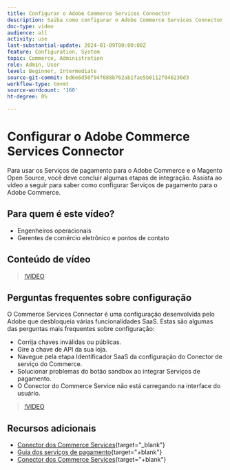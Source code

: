 ```yaml
---
title: Configurar o Adobe Commerce Services Connector
description: Saiba como configurar o Adobe Commerce Services Connector para uso com produtos SaaS do Commerce e como resolver problemas comuns.
doc-type: video
audience: all
activity: use
last-substantial-update: 2024-01-09T00:00:00Z
feature: Configuration, System
topic: Commerce, Administration
role: Admin, User
level: Beginner, Intermediate
source-git-commit: bd6e6d50f94f688b762ab1fae5b0112f046236d3
workflow-type: tm+mt
source-wordcount: '160'
ht-degree: 0%

---
```


# Configurar o Adobe Commerce Services Connector

Para usar os Serviços de pagamento para o Adobe Commerce e o Magento Open Source, você deve concluir algumas etapas de integração. Assista ao vídeo a seguir para saber como configurar Serviços de pagamento para o Adobe Commerce.

## Para quem é este vídeo?

- Engenheiros operacionais
- Gerentes de comércio eletrônico e pontos de contato

## Conteúdo de vídeo

>[!VIDEO](https://video.tv.adobe.com/v/3425957?learn=on)

## Perguntas frequentes sobre configuração

O Commerce Services Connector é uma configuração desenvolvida pelo Adobe que desbloqueia várias funcionalidades SaaS. Estas são algumas das perguntas mais frequentes sobre configuração:

- Corrija chaves inválidas ou públicas.
- Gire a chave de API da sua loja.
- Navegue pela etapa Identificador SaaS da configuração do Conector de serviço do Commerce.
- Solucionar problemas do botão sandbox ao integrar Serviços de pagamento.
- O Conector do Commerce Service não está carregando na interface do usuário.

>[!VIDEO](https://video.tv.adobe.com/v/3425959?learn=on)

## Recursos adicionais

- [Conector dos Commerce Services](https://experienceleague.adobe.com/docs/commerce-merchant-services/user-guides/integration-services/saas.html){target="_blank"}
- [Guia dos serviços de pagamento](https://experienceleague.adobe.com/docs/commerce-merchant-services/payment-services/guide-overview.html){target="+blank"}
- [Conector dos Commerce Services](https://experienceleague.adobe.com/docs/commerce-merchant-services/user-guides/integration-services/saas.html){target="+blank"}
